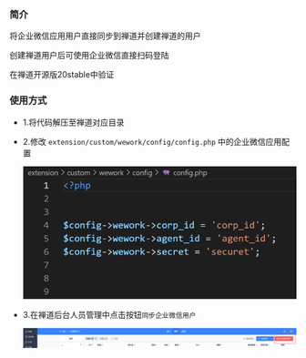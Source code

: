 ### 简介

将企业微信应用用户直接同步到禅道并创建禅道的用户

创建禅道用户后可使用企业微信直接扫码登陆

在禅道开源版20stable中验证



### 使用方式
- 1.将代码解压至禅道对应目录
- 2.修改 `extension/custom/wework/config/config.php` 中的企业微信应用配置

  ![config](images/config.png)

- 3.在禅道后台人员管理中点击按钮`同步企业微信用户`

  ![sync](images/sync.png)
